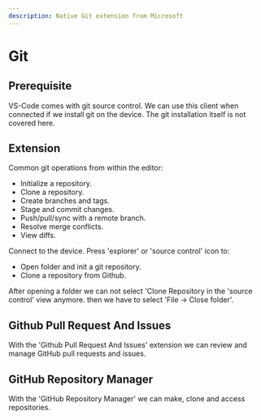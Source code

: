 ```yaml
---
description: Native Git extension from Microsoft
---
```


# Git

## Prerequisite&#x20;

VS-Code comes with git source control. We can use this client when connected if we install git on the device. The git installation itself is not covered here.

## Extension

Common git operations from within the editor:

* Initialize a repository.
* Clone a repository.
* Create branches and tags.
* Stage and commit changes.
* Push/pull/sync with a remote branch.
* Resolve merge conflicts.
* View diffs.

Connect to the device. Press 'explorer' or 'source control' icon to:

* Open folder and init a git repository.
* Clone a repository from Github.

After opening a folder we can not select 'Clone Repository in the 'source control' view anymore. then we have to select 'File -> Close folder'.&#x20;

## Github Pull Request And Issues

With the 'Github Pull Request And Issues' extension we can review and manage GitHub pull requests and issues.&#x20;

## GitHub Repository Manager

With the 'GitHub Repository Manager' we can make, clone and access repositories.

##












